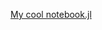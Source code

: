 
[My cool notebook.jl](https://github.com/Ricardo-Luis/SAE_Sec.Batteries_SuperCaps/blob/main/My%20cool%20notebook.jl)
